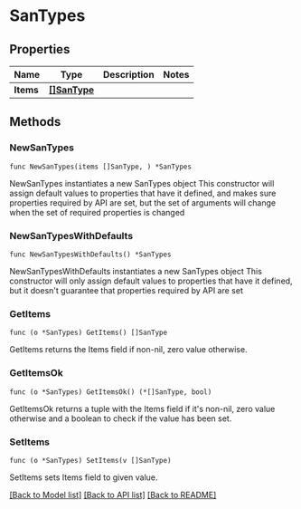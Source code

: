 # SanTypes

## Properties

Name | Type | Description | Notes
------------ | ------------- | ------------- | -------------
**Items** | [**[]SanType**](SanType.md) |  | 

## Methods

### NewSanTypes

`func NewSanTypes(items []SanType, ) *SanTypes`

NewSanTypes instantiates a new SanTypes object
This constructor will assign default values to properties that have it defined,
and makes sure properties required by API are set, but the set of arguments
will change when the set of required properties is changed

### NewSanTypesWithDefaults

`func NewSanTypesWithDefaults() *SanTypes`

NewSanTypesWithDefaults instantiates a new SanTypes object
This constructor will only assign default values to properties that have it defined,
but it doesn't guarantee that properties required by API are set

### GetItems

`func (o *SanTypes) GetItems() []SanType`

GetItems returns the Items field if non-nil, zero value otherwise.

### GetItemsOk

`func (o *SanTypes) GetItemsOk() (*[]SanType, bool)`

GetItemsOk returns a tuple with the Items field if it's non-nil, zero value otherwise
and a boolean to check if the value has been set.

### SetItems

`func (o *SanTypes) SetItems(v []SanType)`

SetItems sets Items field to given value.



[[Back to Model list]](../README.md#documentation-for-models) [[Back to API list]](../README.md#documentation-for-api-endpoints) [[Back to README]](../README.md)


